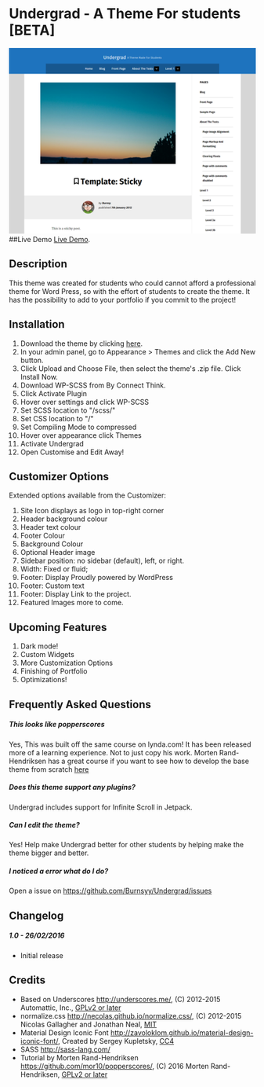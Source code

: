 # Undergrad - A Theme For students [BETA]
![screenshot](screenshot.png "screenshot")
##Live Demo
[Live Demo](http://undergrad.burnsy.me/).
## Description
This theme was created for students who could cannot afford a professional theme for Word Press, so with the effort of students to create the theme. It has the possibility to add to your portfolio if you commit to the project!
## Installation
1. Download the theme by clicking [here](https://github.com/Burnsyy/undergrad/raw/master/undergrad.zip).
2. In your admin panel, go to Appearance > Themes and click the Add New button.
3. Click Upload and Choose File, then select the theme's .zip file. Click Install Now.
4. Download WP-SCSS from By Connect Think.
5. Click Activate Plugin
6. Hover over settings and click WP-SCSS
7. Set SCSS location to "/scss/"
8. Set CSS location to "/"
9. Set Compiling Mode to compressed
10. Hover over appearance click Themes
11. Activate Undergrad
12. Open Customise and Edit Away!

## Customizer Options
Extended options available from the Customizer:
1. Site Icon displays as logo in top-right corner
2. Header background colour
3. Header text colour
4. Footer Colour
5. Background Colour
6. Optional Header image
7. Sidebar position: no sidebar (default), left, or right.
8. Width: Fixed or fluid;
9. Footer: Display Proudly powered by WordPress
10. Footer: Custom text
11. Footer: Display Link to the project.
12. Featured Images
more to come.

## Upcoming Features
1. Dark mode!
2. Custom Widgets
3. More Customization Options
4. Finishing of Portfolio
5. Optimizations!

## Frequently Asked Questions
##### This looks like popperscores
Yes, This was built off the same course on lynda.com! It has been released more of a learning experience. Not to just copy his work.
Morten Rand-Hendriksen has a great course if you want to see how to develop the base theme from scratch [here](http://www.lynda.com/WordPress-tutorials/WordPress-Building-Themes-from-Scratch-Using-Underscores/417653-2.html)
##### Does this theme support any plugins?
Undergrad includes support for Infinite Scroll in Jetpack.
##### Can I edit the theme?
Yes! Help make Undergrad better for other students by helping make the theme bigger and better.
##### I noticed a error what do I do?
Open a issue on https://github.com/Burnsyy/Undergrad/issues

## Changelog
##### 1.0 - 26/02/2016
* Initial release

## Credits
* Based on Underscores http://underscores.me/, (C) 2012-2015 Automattic, Inc., [GPLv2 or later](https://www.gnu.org/licenses/gpl-2.0.html)
* normalize.css http://necolas.github.io/normalize.css/, (C) 2012-2015 Nicolas Gallagher and Jonathan Neal, [MIT](http://opensource.org/licenses/MIT)
* Material Design Iconic Font http://zavoloklom.github.io/material-design-iconic-font/, Created by Sergey Kupletsky, [CC4](http://creativecommons.org/licenses/by-sa/4.0/)
* SASS http://sass-lang.com/
* Tutorial by Morten Rand-Hendriksen https://github.com/mor10/popperscores/, (C) 2016 Morten Rand-Hendriksen, [GPLv2 or later](https://www.gnu.org/licenses/gpl-2.0.html)
